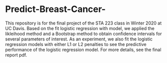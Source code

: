 # Predict-Breast-Cancer-
This repository is for the final project of the STA 223 class in Winter 2020 at UC Davis. 
Based on the fit logistic regression with model, we applied the likleihood method and a Bootstrap method to obtain confidence intervals for several parameters of interest.
As an experiment, we also fit the logistic regression models with either L1 or L2 penalties to see the predictive performance of the logistic regression model.
For more details, see the final report pdf.
